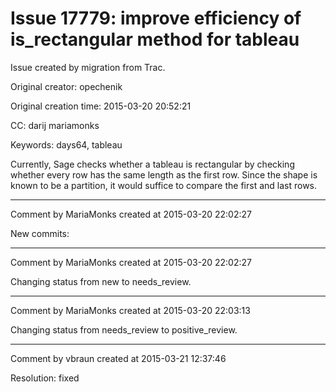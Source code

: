 # Issue 17779: improve efficiency of is_rectangular method for tableau

Issue created by migration from Trac.

Original creator: opechenik

Original creation time: 2015-03-20 20:52:21

CC:  darij mariamonks

Keywords: days64, tableau

Currently, Sage checks whether a tableau is rectangular by checking whether every row has the same length as the first row. Since the shape is known to be a partition, it would suffice to compare the first and last rows.


---

Comment by MariaMonks created at 2015-03-20 22:02:27

New commits:


---

Comment by MariaMonks created at 2015-03-20 22:02:27

Changing status from new to needs_review.


---

Comment by MariaMonks created at 2015-03-20 22:03:13

Changing status from needs_review to positive_review.


---

Comment by vbraun created at 2015-03-21 12:37:46

Resolution: fixed
